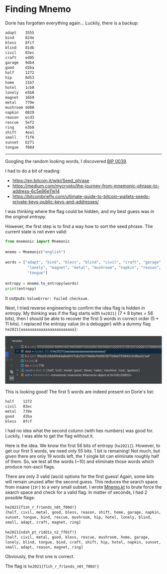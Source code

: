 # Finding Mnemo
Dorie has forgotten everything again... Luckily, there is a backup:

```
adapt    3555  
bind     824e  
bless    8fcf  
blind    81db  
civil    03ec  
craft    ed05  
garage   9db4  
good     d2ba  
half     1272   
hip      8d53  
home     21b7  
hotel    1cb0  
lonely   e5b8  
magnet   16b9  
metal    770e  
mushroom dd80  
napkin   0829  
reason   ecd3  
rescue   5ef2  
ring     e3b0  
shift    4ea1  
small    f1f6  
sunset   b271  
tongue   f08d  
```

---

Googling the random looking words, I discovered [BIP 0039](https://en.bitcoin.it/wiki/BIP_0039).

I had to do a bit of reading:
- https://en.bitcoin.it/wiki/Seed_phrase 
- https://medium.com/mycrypto/the-journey-from-mnemonic-phrase-to-address-6c5e86e11e14  
- https://bitcoinbriefly.com/ultimate-guide-to-bitcoin-wallets-seeds-private-keys-public-keys-and-addresses/

I was thinking where the flag could be hidden, and my best guess was in the _original entropy_.

However, the first step is to find a way how to sort the seed phrase. The current state is not even valid:

```python
from mnemonic import Mnemonic

mnemo = Mnemonic("english")

words = ["adapt", "bind", "bless", "blind", "civil", "craft", "garage", "good", "half", "hip", "home", "hotel",
          "lonely", "magnet", "metal", "mushroom", "napkin", "reason", "rescue", "ring", "shift", "small", "sunset",
          "tongue"]

entropy = mnemo.to_entropy(words)
print(entropy)
```

It outputs: `ValueError: Failed checksum.`

Next, I tried reverse engineering to confirm the idea flag is hidden in entropy.
My thinking was if the flag starts with `he2021{` (7 * 8 bytes = 56 bits), then I should be able to recover the first
5 words in correct order (5 * 11 bits).
I replaced the entropy value (in a debugger) with a dummy flag `he2021{aaaaaaaaaaaaaaaaaaaaaaaa}`:

![](mnemo-entropy.png)

This is looking good! The first 5 words are indeed present on Dorie's list:
```
half    1272
civil   03ec
metal   770e
good    d2ba
bless   8fcf
```

I had no idea what the second column (with hex numbers) was good for. Luckily, I was able to get
the flag without it.

Here is the idea. We know the first 56 bits of entropy (`he2021{`). However, to get our first 5 words,
we need only 55 bits. 1 bit is remaining! Not much, but given there are only 19 words left, the 1 single
bit can eliminate roughly half of them. So, we test all the words (~10) and eliminate those words which produce
non-ascii flags.

There are only 3 valid (ascii) options for the first guess!
Again, some bits will remain unused after the second guess.
This reduces the search space from insane (`19!`) to a very small subset.
I wrote [Mnemo.kt](../../../../src/main/kotlin/cz/vernjan/ctf/he21/Mnemo.kt)
to brute force the search space and check for a valid flag. In matter of seconds, I had 2 possible flags:
```
he2021{f1sh_r_fr1ends_n0t_f00d!}
[half, civil, metal, good, bless, reason, shift, home, garage, napkin, sunset, tongue, bind, rescue, mushroom, hip, hotel, lonely, blind, small, adapt, craft, magnet, ring]

he2021{ndsh_pt_r1dd1s_n2_ff01f!}
[half, civil, metal, good, bless, rescue, mushroom, home, garage, lonely, blind, tongue, bind, craft, shift, hip, hotel, napkin, sunset, small, adapt, reason, magnet, ring]
```

Obviously, the first one is correct.

The flag is `he2021{f1sh_r_fr1ends_n0t_f00d!}`
